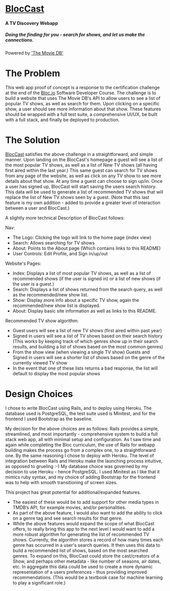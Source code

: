 # [BlocCast](https://bloc-cast.herokuapp.com/)

#### A TV Discovery Webapp

##### Doing the finding for you - search for shows, and let us make the connections.
Powered by ['The Movie DB'](https://www.themoviedb.org/) 

# The Problem

This web app proof of concept is a response to the certification challenge at
the end of the [Bloc.io](https://www.bloc.io) Software Developer Course. The
challenge is to build a website that uses The Movie DB's API to allow users to
see a list of popular TV shows, as well as search for them. Upon clicking
on a specific show, a user should see more information about that show. These
features should be wrapped with a full test suite, a comprehensive UI/UX, be
built with a full stack, and finally be deployed to production.

# The Solution

[BlocCast](https://bloc-cast.herokuapp.com/) satisfies the above challenge in a
straightforward, and simple manner. Upon landing on the BlocCast's homepage a
guest will see a list of the most popular TV shows, as well as a list of New TV shows
(all having first aired within the last year.) This same guest can search for TV shows from
any page of the website, as well as click on any TV show to see more details about
that show. At any time a guest can choose to sign up/in. Once a user has signed up,
BlocCast will start saving the users search history. This data will be used to
generate a list of recommended TV shows that will replace the list of New TV shows
seen by a guest. (Note that this last feature is my own addition -
added to provide a greater level of interaction between a user and BlocCast.)

A slightly more technical Description of BlocCast follows:

Nav:
- The Logo: Clicking the logo will link to the home page (index view)
- Search: Allows searching for TV shows
- About: Points to the About page (Which contains links to this README)
- User Controls: Edit Profile, and Sign in/up/out

Website's Pages:
- Index: Displays a list of most popular TV shows, as well as a list of
recommended shows (if the user is signed in) or a list of new shows (if the user is a guest.)
- Search: Displays a list of shows returned from the search query, as well
as the recommended/new show list.
- Show: Display more info about a specific TV show, again the recommended/new show
list is displayed.
- About: Display basic site information as well as links to this README.

Recommended TV show algorithm:
- Guest users will see a list of new TV shows (first aired within past year)
- Signed in users will see a list of TV shows based on their search history (This
works by keeping track of which genres show up in their search results, and building
a list of shows based on the most common genres)
- From the show view (when viewing a single TV show) Guests and Signed in users
will see a shorter list of shows based on the genre of the currently viewed TV show
- In the event that one of these lists returns a bad response, the list will default
to display the most popular shows

# Design Choices

I chose to write BlocCast using Rails, and to deploy using Heroku. The database used
is PostgreSQL, the test suite used is Minitest, and for the frontend I used Bootstrap as the baseline.

My decision for the above choices are as follows: Rails provides a simple, streamlined,
and most importantly - comprehensive system to build a full stack web app, all with
minimal setup and configuration. As I saw time and again while completing the Bloc curriculum,
the use of Rails for webapp building makes the process go from a complex one, to a straightforward one.
By the same reasoning I chose to deploy with Heroku. The level of integration between Rails
and Heroku make the launching process intuitive, as opposed to grueling :-) My database
choice was governed by my decision to use Heroku - hence PostgreSQL. I used Minitest
as I like that it mimics ruby syntax, and my choice of adding Bootstrap for the frontend
was to help with smooth transitioning of screen sizes.

This project has great potential for additional/expanded features.

- The easiest of these would be to add support for other media types in TMDB’s
API, for example movies, and/or personalities.
- As part of the above feature, I would also want to add the ability to click
on a genre tag and see search results for that genre.
- While the above features would expand the scope of what BlocCast offers, to really
bring this app to the next level I would want to add a more robust algorithm for
generating the list of recommended TV shows. Currently, the algorithm stores a
record of how many times each genre has occurred in a user's search queries. It then
uses this data to build a recommended list of shows, based on the most searched genres.
To expand on this, BlocCast could store the cast/creators of a Show, and perhaps
other metadata - like number of seasons, air dates, etc. In aggregate this data
could be used to create a more dynamic representation of a users preferences - thus
providing improved recommendations. (This would be a textbook case for machine learning
to play a significant role.)

